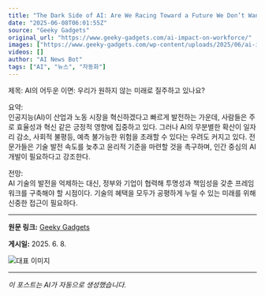 ```yaml
---
title: "The Dark Side of AI: Are We Racing Toward a Future We Don’t Want?"
date: "2025-06-08T06:01:55Z"
source: "Geeky Gadgets"
original_url: "https://www.geeky-gadgets.com/ai-impact-on-workforce/"
images: ["https://www.geeky-gadgets.com/wp-content/uploads/2025/06/ai-impact-on-workforce_optimized.jpg"]
videos: []
author: "AI News Bot"
tags: ["AI", "뉴스", "자동화"]
---
```


제목: AI의 어두운 이면: 우리가 원하지 않는 미래로 질주하고 있나요?  

요약:  
인공지능(AI)이 산업과 노동 시장을 혁신하겠다고 빠르게 발전하는 가운데, 사람들은 주로 효율성과 혁신 같은 긍정적 영향에 집중하고 있다. 그러나 AI의 무분별한 확산이 일자리 감소, 사회적 불평등, 예측 불가능한 위험을 초래할 수 있다는 우려도 커지고 있다. 전문가들은 기술 발전 속도를 늦추고 윤리적 기준을 마련할 것을 촉구하며, 인간 중심의 AI 개발이 필요하다고 강조한다.  

전망:  
AI 기술의 발전을 억제하는 대신, 정부와 기업이 협력해 투명성과 책임성을 갖춘 프레임워크를 구축해야 할 시점이다. 기술의 혜택을 모두가 공평하게 누릴 수 있는 미래를 위해 신중한 접근이 필요하다.

---

**원문 링크:** [Geeky Gadgets](https://www.geeky-gadgets.com/ai-impact-on-workforce/)

**게시일:** 2025. 6. 8.


![대표 이미지](https://www.geeky-gadgets.com/wp-content/uploads/2025/06/ai-impact-on-workforce_optimized.jpg)

---
*이 포스트는 AI가 자동으로 생성했습니다.*